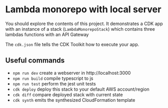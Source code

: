 # Lambda monorepo with local server

You should explore the contents of this project. It demonstrates a CDK app with an instance of a stack (`LambdaMonorepoStack`)
which contains three lambdas functions with an API Gateway

The `cdk.json` file tells the CDK Toolkit how to execute your app.

## Useful commands
* `npm run dev`     create a webserver in http://localhost:3000
* `npm run build`   compile typescript to js
* `npm run test`    perform the jest unit tests
* `cdk deploy`      deploy this stack to your default AWS account/region
* `cdk diff`        compare deployed stack with current state
* `cdk synth`       emits the synthesized CloudFormation template
